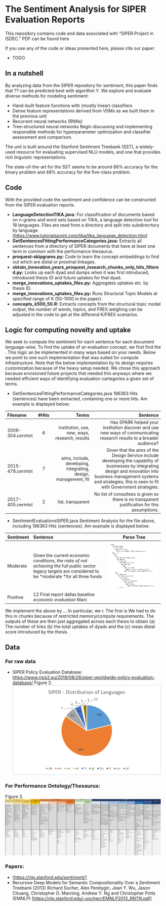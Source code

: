 # The Sentiment Analysis for SIPER Evaluation Reports
This repository contains code and data associated with “SIPER Project in ISDEC.” PDF can be found here

If you use any of the code or ideas presented here, please cite our paper:
* TODO

## In a nutshell
By analyzing data from the SIPER repository for sentiment, this paper finds that ?? can be predicted best with algorithm Y. We explore and evaluate diverse methods for modeling sentiment:
* Hand-built feature functions with (mostly linear) classifiers
* Dense feature representations derived from VSMs as we built them in the previous unit
* Recurrent neural networks (RNNs)
* Tree-structured neural networks
Begin discussing and implementing responsible methods for hyperparameter optimization and classifier assessment and comparison.

The unit is built around the Stanford Sentiment Treebank (SST), a widely-used resource for evaluating supervised NLU models, and one that provides rich linguistic representations.

The state-of-the-art for the SST seems to be around 88% accuracy for the binary problem and 48% accuracy for the five-class problem.



## Code
With the provided code the sentiment and confidence can be constructed from the SIPER evaluation reports.

* **LanguageDetectionTIKA.java:** For classification of documents based on n-grams and word sets based on TIKA, a language detection tool for 18 languages. Files are read from a directory and split into subdirecrtory by language. [https://www.tutorialspoint.com/tika/tika_language_detection.htm]
* **GetSentencesFittingPerformanceCategories.java:** Extracts all sentences from a directory of SIPER documents that have at least one term in common with the performance thesaurus.
* **proquest-skipgrams.py:** Code to learn the concept embeddings to find out which are distal or proximal linkages.
* **obtain_innovation_years_proquest_msearch_chunks_only_hits_filtered.py:** Looks up each dyad and dumps when it was first introduced, introduced thesis ID and future uptakes for that dyad.
* **merge_innovations_uptakes_files.py:** Aggregates uptakes etc. by thesis ID.
* **merge_innovations_uptakes_files.py:** Runs Structural Topic Models at specified range of K (50-1000 in the paper).
* **concepts_k500_50.R:** Extracts concepts from the structural topic model output, the number of words, topics, and FREX weighing can be adjusted in the code to get at the differend K/FREX scenarios.

## Logic for computing novelty and uptake
We seek to compute the sentiment for each sentence for each document language-wise. To find the uptake of an evaluation concept, we first find the . This logic an be implemented in many ways based on your needs. Below we point to one such implementation that was suited for compute infrastructure. Note that the below implementation by its design requires customization because of the heavy setup needed. We chose this approach because envisioned future projects that needed this anyways where we needed efficient ways of identifying evaluation cartegories a given set of terms.

* GetSentencesFittingPerformanceCategories.java
196363 Hits (sentences) have been extracted, containing one or more hits. Am example is displayed below:

| Filename  | #Hits  | Terms | Sentence |
| :------------ |:-------:| -----:|-----------------------------------------------------------------------------------------------------:|
| 2006-304.cermtxt    | 6 |institution, use, new, ways, research, results | Has SPARK helped your institution discover and use new ways of communicating research results to a broader audience? |
| 2015-478.cermtxt    | 7 | aims, include, developing, integrating, design, management, fit | Given that the aims of the Design Service include developing the capability of businesses by integrating design and innovation into business management systems and strategies, this is seen to fit with Government strategies.| 
| 2017-405.cermtxt    | 2 | list, transparent | No list of consultees is given so there is no transparent justification for this assumptions. | 


	
* SentimentEvaluationsSIPER.java
Sentiment Analysis for the file above, including 196363 Hits (sentences). Am example is displayed below:

| Sentiment   |  Sentence                                                             |           Parse Tree            | 
| :---------- |:----------------------------------------------------------------------|:-------------------------------:|
| Moderate    |	Given the current economic conditions, *the risks of not achieving* the full public sector legacy targets are considered to be *moderate *for all three funds | ![foxdemo](https://github.com/azielinskiACC/eval_SIPER_sentiments/blob/main/parse1.png) |
| Positive    |	12 Final report dallas baseline *economic* *evaluation* Marc | |

We implement the above by ... In particular, we r. The first is 
We had to do this in chunks because of restricted memory/compute requirements. The outputs of these are then just aggregated across each thesis to obtain (a) The number of links (b) the total uptakes of dyads and the (c) mean distal score introduced by the thesis.

## Data
### For raw data 
* SIPER Policy Evaluation Database: https://www.risis2.eu/2019/08/26/siper-worldwide-policy-evaluation-database/
Figure 2.
![foxdemo](https://github.com/azielinskiACC/eval_SIPER_sentiments/blob/main/SiperLanguagesData.png)
### For Performance Ontology/Thesaurus: 
Figure 3.
![foxdemo2](https://github.com/azielinskiACC/eval_SIPER_sentiments/blob/main/PerformanceCategories.png)


### Papers:
* [https://nlp.stanford.edu/sentiment/]
* Recursive Deep Models for Semantic Compositionality Over a Sentiment Treebank (2013) Richard Socher, Alex Perelygin, Jean Y. Wu, Jason Chuang, Christopher D. Manning, Andrew Y. Ng and Christopher Potts (EMNLP) [https://nlp.stanford.edu/~socherr/EMNLP2013_RNTN.pdf] 


